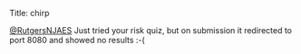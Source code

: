 Title: chirp

<a href="http://twitter.com/RutgersNJAES">@RutgersNJAES</a> Just tried your risk quiz, but on submission it redirected to port 8080 and showed no results :-(
